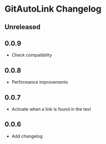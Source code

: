 # GitAutoLink Changelog

## Unreleased

## 0.0.9
- Check compatibility

## 0.0.8
- Performance improvements 

## 0.0.7
- Activate when a link is found in the text

## 0.0.6
- Add changelog
